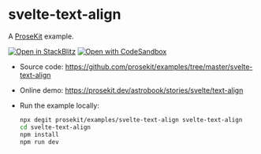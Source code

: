 # svelte-text-align

A [ProseKit](https://prosekit.dev) example.

[![Open in StackBlitz](https://developer.stackblitz.com/img/open_in_stackblitz.svg)](https://stackblitz.com/github/prosekit/examples/tree/master/svelte-text-align)
[![Open with CodeSandbox](https://assets.codesandbox.io/github/button-edit-lime.svg)](https://codesandbox.io/p/sandbox/github/prosekit/examples/tree/master/svelte-text-align)

- Source code: https://github.com/prosekit/examples/tree/master/svelte-text-align
- Online demo: https://prosekit.dev/astrobook/stories/svelte/text-align
- Run the example locally:

  ```bash
  npx degit prosekit/examples/svelte-text-align svelte-text-align
  cd svelte-text-align
  npm install
  npm run dev
  ```
